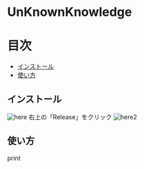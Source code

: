 # UnKnownKnowledge

# 目次
- [インストール](#インストール)
- [使い方](#使い方)


## インストール
![here](https://user-images.githubusercontent.com/100707322/191524519-3b34a749-9c2a-4fbb-9256-7782495d0a17.png)
右上の「Release」をクリック
![here2](https://user-images.githubusercontent.com/100707322/191525307-711a8a85-9cc7-4be7-b503-f8d5818f5427.png)

## 使い方
print

